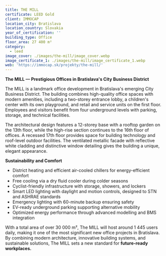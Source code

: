 ```yaml
---
title: THE MILL
certificate: LEED Gold
client: IMMOCAP
location_city: Bratislava
location_country: Slovakia
year_of_certification: ''
building_type: Office
floor_area: 27 400 m²
category:
  - leed
image_cover: ./images/the-mill/image_cover.webp
image_certificate_1: ./images/the-mill/image_certificate_1.webp
web: 'https://immocap.sk/projekty/the-mill/'
---
```


**The MILL — Prestigious Offices in Bratislava's City Business District**

The MILL is a landmark office development in Bratislava's emerging City Business District. The building combines high-quality office spaces with modern amenities, including a two-storey entrance lobby, a children's center with its own playground, and retail and service units on the first floor. Employees and visitors benefit from four underground levels with parking, storage, and technical facilities.

The architectural design features a 12-storey base with a rooftop garden on the 13th floor, while the high-rise section continues to the 16th floor of offices. A recessed 17th floor provides space for building technology and roof-level outdoor facilities. The ventilated metallic facade with reflective white cladding and distinctive window detailing gives the building a unique, elegant appearance.

**Sustainability and Comfort**

- District heating and efficient air-cooled chillers for energy-efficient comfort
- Free cooling via a dry fluid cooler during colder seasons
- Cyclist-friendly infrastructure with storage, showers, and lockers
- Smart LED lighting with daylight and motion controls, designed to STN and ASHRAE standards
- Emergency lighting with 60-minute backup ensuring safety
- EV-ready underground parking supporting alternative mobility
- Optimized energy performance through advanced modelling and BMS integration

With a total area of over 30 000 m², The MILL will host around 1 445 users daily, making it one of the most significant new office projects in Bratislava. By combining modern architecture, innovative building systems, and sustainable solutions, The MILL sets a new standard for **future-ready workplaces.**
